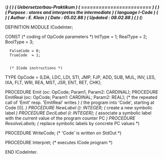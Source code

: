 (****************************************************************)
(*								*)
(*	Uebersetzerbau-Praktikum				*)
(*	========================				*)
(*								*)
(*	Purpose	: stores and interpretes the intermediate	*)
(*		  language I-Code				*)
(*								*)
(*	Author	: E. Klein					*)
(*	Date	: 05.02.88					*)
(*	Updated	: 08.02.88					*)
(*								*)
(****************************************************************)

DEFINITION MODULE ICodeInter;

CONST
	  (* coding of OpCode parameters *)
      IntType	= 1;
      RealType	= 2;
      BoolType	= 3;

      FalseCode	= 0;
      TrueCode	= 1;


	  (* ICode instructions *)
TYPE OpCode =  (LDA, LDC, LDI, STI, JMP, FJP, ADD, SUB, MUL, INV,
		LES, IXA, FLT, WRI, REA, MST, JSR, ENT, RET, CHK);


PROCEDURE Emit (oc: OpCode; Param1, Param2: CARDINAL);
PROCEDURE EmitReal (oc: OpCode; Param1: CARDINAL; Param2: REAL);
  (* the repeated call of 'Emit' resp. 'EmitReal' writes *)
  (* the program into 'Code', starting at Code [0].	 *)
PROCEDURE NewLabel (): INTEGER;
  (* create a new symbolic label *)
PROCEDURE DeclLabel (l: INTEGER);
  (* associate a symbolic label with the current value of the program counter PC *)
PROCEDURE ResolveLabels;
  (* replace symbolic labels by concrete PC values *)


PROCEDURE WriteCode;
  (* 'Code' is written on StdOut *)

PROCEDURE Interpret;
  (* executes ICode program *)

END ICodeInter.
